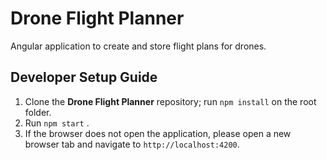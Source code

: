 # Drone Flight Planner

Angular application to create and store flight plans for drones.

## Developer Setup Guide

1. Clone the **Drone Flight Planner** repository; run `npm install` on the root folder.
2. Run `npm start` .
3. If the browser does not open the application, please open a new browser tab and navigate to `http://localhost:4200`.

